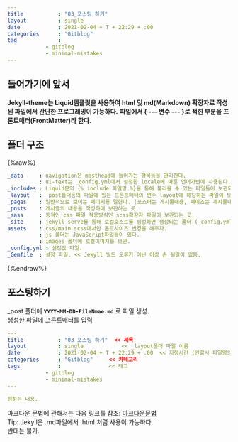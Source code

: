 ```yaml
---
title           : "03_포스팅 하기"
layout          : single
date            : 2021-02-04 + T + 22:29 + :00
categories      : "Gitblog"
tag             :
            - gitblog
            - minimal-mistakes
---
```

  
## 들어가기에 앞서
  
**Jekyll-theme는 Liquid템플릿을 사용하여 html 및 md(Markdown) 확장자로 작성된 파일에서 간단한 프로그래밍이 가능하다.**
**파일에서 { --- 변수 --- }로 적힌 부분을 프론트매터(FrontMatter)라 한다.**
  
## 폴더 구조
  
{%raw%}
```yml
_data     : navigation은 masthead에 들어가는 항목등을 관리한다.  
          : ui-text는 _config.yml에서 설정한 locale에 따른 언어가변에 사용된다.  
_includes : Liquid문의 {% include 파일명 %}을 통해 불러올 수 있는 파일들이 보관되는 곳이다.  
_layout   : _post폴더등의 파일에 있는 프론트매터의 변수 layout에 해당하는 파일이 보관되는 곳이다.  
_pages    : 일반적으로 보이는 페이지를 말한다. (포스터는 게시물내용, 페이즈는 게시물내용 담는곳이라 생각하면 된다.)  
_posts    : 게시글의 내용을 작성하여 보관하는 곳.  
_sass     : 동적인 css 파일 적용방식인 scss확장자 파일이 보관되는 곳.  
_site     : jekyll serve를 통해 로컬호스트를 생성하면 생성되는 폴더.(_config.yml은 서버를 재실행해야 적용된다.)  
assets    : css/main.scss에서만 폰트사이즈 변경을 해주자.  
          : js 폴더는 JavaScript파일들이 있다.  
          : images 폴더에 로컬이미지를 보관.  
_config.yml : 설정값 파일.  
_Gemfile  : 설정 파일. << Jekyll 빌드 오류가 아닌 이상 손 될일이 없음.  
```
{%endraw%}

## 포스팅하기
  
_post 폴더에 **```YYYY-MM-DD-FileNmae.md```** 로 파일 생성.  
생성한 파일에 프론트매터를 입력
  
```yml
---
title           : "03_포스팅 하기"  << 제목
layout          : single            << _layout폴더 파일 이름
date            : 2021-02-04 + T + 22:29 + :00  << 지정시간 (안할시 파일명의 YYYY-MM-DD + T00:00:00)
categories      : "Gitblog"     << 카테고리
tags            :               << 태그
            - gitblog
            - minimal-mistakes
---

원하는 내용.
```
  
마크다운 문법에 관해서는 다음 링크를 참조: [마크다운문법](https://velog.io/@wonhs717/%EB%A7%88%ED%81%AC%EB%8B%A4%EC%9A%B4Markdown-%EB%AC%B8%EB%B2%95-ytk5zemk0x#15-footnotes-%EA%B0%81%EC%A3%BC)  
Tip: Jekyll은 .md파일에서 .html 처럼 사용이 가능하다.   
반대는 불가.